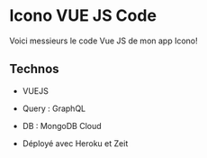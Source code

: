 # Icono VUE JS Code

Voici messieurs le code Vue JS de mon app Icono!

## Technos 

* VUEJS
* Query  : GraphQL
* DB : MongoDB Cloud

* Déployé avec Heroku et Zeit
